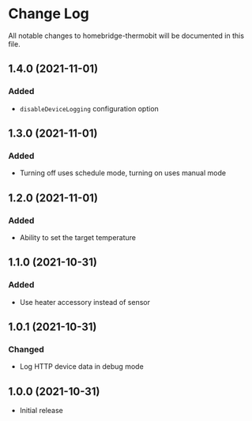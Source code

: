 # Change Log

All notable changes to homebridge-thermobit will be documented in this file.

## 1.4.0 (2021-11-01)

### Added

- `disableDeviceLogging` configuration option

## 1.3.0 (2021-11-01)

### Added

- Turning off uses schedule mode, turning on uses manual mode

## 1.2.0 (2021-11-01)

### Added

- Ability to set the target temperature

## 1.1.0 (2021-10-31)

### Added

- Use heater accessory instead of sensor

## 1.0.1 (2021-10-31)

### Changed

- Log HTTP device data in debug mode

## 1.0.0 (2021-10-31)

- Initial release
